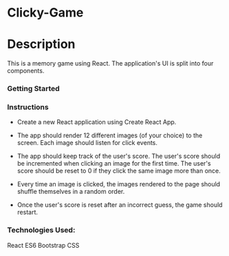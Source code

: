 # Clicky-Game

<h1>Description</h1>

This is a memory game using React. The application's UI is split into four components.

<h3>Getting Started</h3>



<h3>Instructions</h3>

- Create a new React application using Create React App.

- The app should render 12 different images (of your choice) to the screen. Each image should listen for click events.

- The app should keep track of the user's score. The user's score should be incremented when clicking an image for the first time. The user's score should be reset to 0 if they click the same image more than once.

- Every time an image is clicked, the images rendered to the page should shuffle themselves in a random order.

- Once the user's score is reset after an incorrect guess, the game should restart.

<h3>Technologies Used:</h3>

React
ES6
Bootstrap
CSS